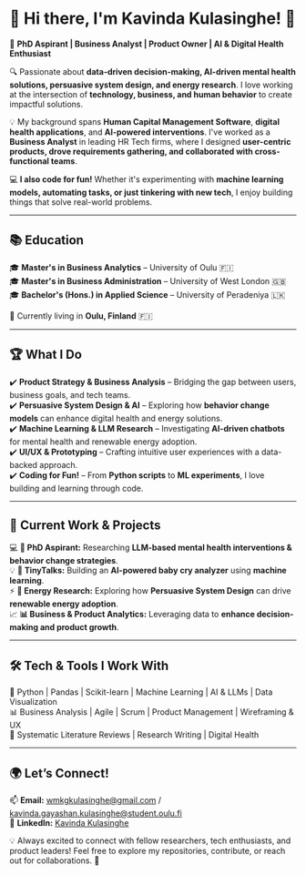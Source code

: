 # 🚀 Hi there, I'm Kavinda Kulasinghe! 👋  

🎯 **PhD Aspirant | Business Analyst | Product Owner | AI & Digital Health Enthusiast**  

🔍 Passionate about **data-driven decision-making, AI-driven mental health solutions, persuasive system design, and energy research**. I love working at the intersection of **technology, business, and human behavior** to create impactful solutions.  

💡 My background spans **Human Capital Management Software**, **digital health applications**, and **AI-powered interventions**. I've worked as a **Business Analyst** in leading HR Tech firms, where I designed **user-centric products, drove requirements gathering, and collaborated with cross-functional teams**.  

💻 **I also code for fun!** Whether it's experimenting with **machine learning models, automating tasks, or just tinkering with new tech**, I enjoy building things that solve real-world problems. 

---

## 📚 Education  
🎓 **Master's in Business Analytics** – University of Oulu 🇫🇮  
🎓 **Master's in Business Administration** – University of West London 🇬🇧  
🎓 **Bachelor's (Hons.) in Applied Science** – University of Peradeniya 🇱🇰

📍 Currently living in **Oulu, Finland** 🇫🇮 

---

## 🏆 What I Do  
✔️ **Product Strategy & Business Analysis** – Bridging the gap between users, business goals, and tech teams.  
✔️ **Persuasive System Design & AI** – Exploring how **behavior change models** can enhance digital health and energy solutions.  
✔️ **Machine Learning & LLM Research** – Investigating **AI-driven chatbots** for mental health and renewable energy adoption.  
✔️ **UI/UX & Prototyping** – Crafting intuitive user experiences with a data-backed approach.  
✔️ **Coding for Fun!** – From **Python scripts** to **ML experiments**, I love building and learning through code.  

---

## 🔬 Current Work & Projects  
💻 **📌 PhD Aspirant:** Researching **LLM-based mental health interventions & behavior change strategies**.  
💡 **🍼 TinyTalks:** Building an **AI-powered baby cry analyzer** using **machine learning**.  
⚡ **🔋 Energy Research:** Exploring how **Persuasive System Design** can drive **renewable energy adoption**.  
📈 **📊 Business & Product Analytics:** Leveraging data to **enhance decision-making and product growth**.  

---

## 🛠 Tech & Tools I Work With  
🚀 Python | Pandas | Scikit-learn | Machine Learning | AI & LLMs | Data Visualization  
📊 Business Analysis | Agile | Scrum | Product Management | Wireframing & UX  
📜 Systematic Literature Reviews | Research Writing | Digital Health  

---

## 🌍 Let’s Connect!  
📫 **Email:** wmkgkulasinghe@gmail.com / kavinda.gayashan.kulasinghe@student.oulu.fi  
🔗 **LinkedIn:** [Kavinda Kulasinghe](https://www.linkedin.com/in/kavindakulasinghe/)  

💡 Always excited to connect with fellow researchers, tech enthusiasts, and product leaders! Feel free to explore my repositories, contribute, or reach out for collaborations. 🚀  
